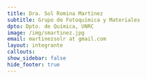 ```yaml
---
title: Dra. Sol Romina Martínez
subtitle: Grupo de Fotoquímica y Materiales
dpto: Dpto. de Química, UNRC
image: /img/smartinez.jpg 
email: martinezsolr at gmail.com
layout: integrante 
callouts:
show_sidebar: false
hide_footer: true
---
```

